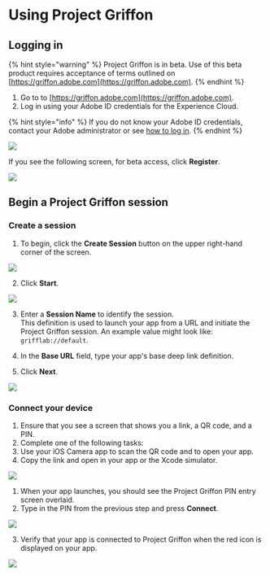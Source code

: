 # Using Project Griffon

## Logging in

{% hint style="warning" %}
Project Griffon is in beta. Use of this beta product requires acceptance of terms outlined on [https://griffon.adobe.com](https://griffon.adobe.com).
{% endhint %}

1. Go to to [https://griffon.adobe.com](https://griffon.adobe.com).
2. Log in using your Adobe ID credentials for the Experience Cloud.

{% hint style="info" %}
If you do not know your Adobe ID credentials, contact your Adobe administrator or see [how to log in](https://marketing.adobe.com/resources/help/en_US/mcloud/getting-started-experience-cloud.html).
{% endhint %}

![](../../.gitbook/assets/image%20%282%29.png)

If you see the following screen, for beta access, click **Register**.

![](../../.gitbook/assets/image%20%287%29.png)

## Begin a Project Griffon session

### Create a session

1. To begin, click the **Create Session** button on the upper right-hand corner of the screen.

![](../../.gitbook/assets/image.png)

2. Click **Start**.

![](../../.gitbook/assets/image%20%284%29.png)

3. Enter a **Session Name** to identify the session.  
This definition is used to launch your app from a URL and initiate the Project Griffon session. An example value might look like: `grifflab://default`. 

4. In the **Base URL** field, type your app's base deep link definition. 

5. Click **Next**.

![](../../.gitbook/assets/image%20%281%29.png)

### Connect your device

1. Ensure that you see a screen that shows you a link, a QR code, and a PIN. 
2. Complete one of the following tasks:
3. Use your iOS Camera app to scan the QR code and to open your app.
4. Copy the link and open in your app or the Xcode simulator.

![](../../.gitbook/assets/image%20%283%29.png)

1. When your app launches, you should see the Project Griffon PIN entry screen overlaid. 
2. Type in the PIN from the previous step and press **Connect**.

![](../../.gitbook/assets/image%20%286%29.png)

3. Verify that your app is connected to Project Griffon when the red icon is displayed on your app.

![](../../.gitbook/assets/image%20%288%29.png)

